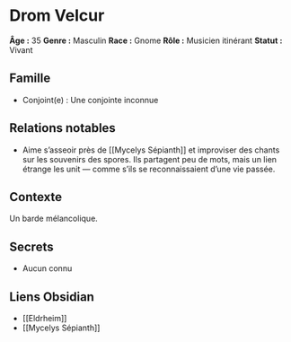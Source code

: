 # Drom Velcur

**Âge :** 35
**Genre :** Masculin
**Race :** Gnome
**Rôle :** Musicien itinérant
**Statut :** Vivant

## Famille
- Conjoint(e) : Une conjointe inconnue

## Relations notables
-  Aime s’asseoir près de [[Mycelys Sépianth]] et improviser des chants sur les souvenirs des spores. Ils partagent peu de mots, mais un lien étrange les unit — comme s’ils se reconnaissaient d’une vie passée.

## Contexte
Un barde mélancolique.

## Secrets
- Aucun connu

## Liens Obsidian
- [[Eldrheim]]
- [[Mycelys Sépianth]]
